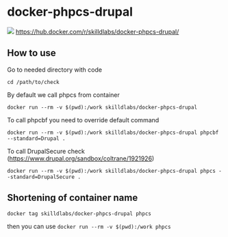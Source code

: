 # docker-phpcs-drupal

[![](https://images.microbadger.com/badges/version/skilldlabs/docker-phpcs-drupal.svg)](http://microbadger.com/images/skilldlabs/docker-phpcs-drupal "Get your own version badge on microbadger.com") https://hub.docker.com/r/skilldlabs/docker-phpcs-drupal/

## How to use
Go to needed directory with code
```
cd /path/to/check
```
By default we call phpcs from container
```
docker run --rm -v $(pwd):/work skilldlabs/docker-phpcs-drupal
```

To call phpcbf you need to override default command
```
docker run --rm -v $(pwd):/work skilldlabs/docker-phpcs-drupal phpcbf --standard=Drupal .
```

To call DrupalSecure check (https://www.drupal.org/sandbox/coltrane/1921926)
```
docker run --rm -v $(pwd):/work skilldlabs/docker-phpcs-drupal phpcs --standard=DrupalSecure .
```

## Shortening of container name

```
docker tag skilldlabs/docker-phpcs-drupal phpcs
```

then you can use `docker run --rm -v $(pwd):/work phpcs`
